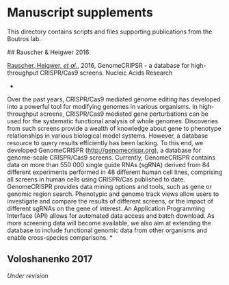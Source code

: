 # Manuscript supplements

This directory contains scripts and files supporting publications from the Boutros lab.

## Rauscher & Heigwer 2016

[Rauscher, Heigwer, *et al.*](https://academic.oup.com/nar/article/45/D1/D679/2333939/GenomeCRISPR-a-database-for-high-throughput-CRISPR), 2016, GenomeCRIPSR - a database for high-throughput CRISPR/Cas9 screens. Nucleic Acids Research

*
Over the past years, CRISPR/Cas9 mediated genome editing has developed into a powerful tool for modifying genomes in various organisms. In high-throughput screens, CRISPR/Cas9 mediated gene perturbations can be used for the systematic functional analysis of whole genomes. Discoveries from such screens provide a wealth of knowledge about gene to phenotype relationships in various biological model systems. However, a database resource to query results efficiently has been lacking. To this end, we developed GenomeCRISPR (http://genomecrispr.org), a database for genome-scale CRISPR/Cas9 screens. Currently, GenomeCRISPR contains data on more than 550 000 single guide RNAs (sgRNA) derived from 84 different experiments performed in 48 different human cell lines, comprising all screens in human cells using CRISPR/Cas published to date. GenomeCRISPR provides data mining options and tools, such as gene or genomic region search. Phenotypic and genome track views allow users to investigate and compare the results of different screens, or the impact of different sgRNAs on the gene of interest. An Application Programming Interface (API) allows for automated data access and batch download. As more screening data will become available, we also aim at extending the database to include functional genomic data from other organisms and enable cross-species comparisons.
*

## Voloshanenko 2017

*Under revision* 
